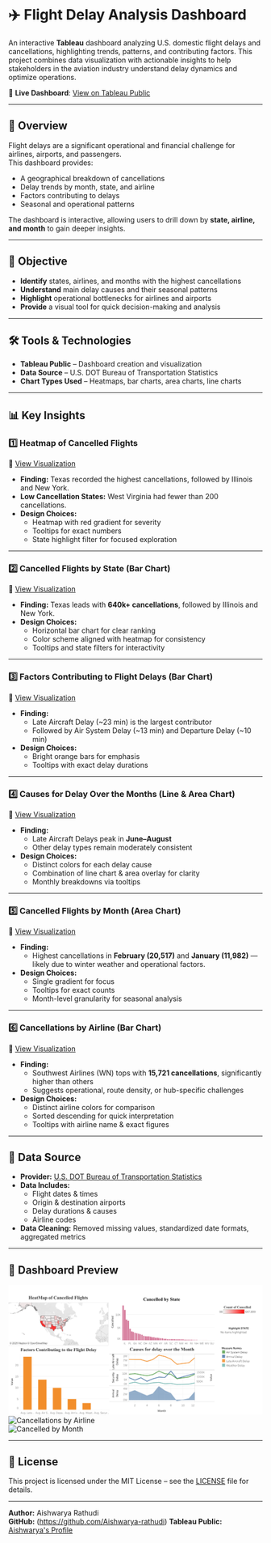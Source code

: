 # ✈️ Flight Delay Analysis Dashboard

An interactive **Tableau** dashboard analyzing U.S. domestic flight delays and cancellations, highlighting trends, patterns, and contributing factors. This project combines data visualization with actionable insights to help stakeholders in the aviation industry understand delay dynamics and optimize operations.

🔗 **Live Dashboard**: [View on Tableau Public](https://public.tableau.com/app/profile/aishwarya.rathudi/viz/FlightDelaysDashboard_17539983690800/Dashboard)  

---
## 📌 Overview
Flight delays are a significant operational and financial challenge for airlines, airports, and passengers.  
This dashboard provides:
- A geographical breakdown of cancellations
- Delay trends by month, state, and airline
- Factors contributing to delays
- Seasonal and operational patterns

The dashboard is interactive, allowing users to drill down by **state, airline, and month** to gain deeper insights.

---

## 🎯 Objective
- **Identify** states, airlines, and months with the highest cancellations
- **Understand** main delay causes and their seasonal patterns
- **Highlight** operational bottlenecks for airlines and airports
- **Provide** a visual tool for quick decision-making and analysis

---

## 🛠 Tools & Technologies
- **Tableau Public** – Dashboard creation and visualization  
- **Data Source** – U.S. DOT Bureau of Transportation Statistics  
- **Chart Types Used** – Heatmaps, bar charts, area charts, line charts  

---

## 📊 Key Insights

### 1️⃣ Heatmap of Cancelled Flights  
🔗 [View Visualization](https://public.tableau.com/app/profile/aishwarya.rathudi/viz/HeatMap_17547815996910/Heatmap?publish=yes)  
- **Finding:** Texas recorded the highest cancellations, followed by Illinois and New York.  
- **Low Cancellation States:** West Virginia had fewer than 200 cancellations.  
- **Design Choices:**  
  - Heatmap with red gradient for severity  
  - Tooltips for exact numbers  
  - State highlight filter for focused exploration  

---

### 2️⃣ Cancelled Flights by State (Bar Chart)  
🔗 [View Visualization](https://public.tableau.com/app/profile/aishwarya.rathudi/viz/CancelledbyState_17547817539510/CancelledbyState?publish=yes)  
- **Finding:** Texas leads with **640k+ cancellations**, followed by Illinois and New York.  
- **Design Choices:**  
  - Horizontal bar chart for clear ranking  
  - Color scheme aligned with heatmap for consistency  
  - Tooltips and state filters for interactivity  

---

### 3️⃣ Factors Contributing to Flight Delays (Bar Chart)  
🔗 [View Visualization](https://public.tableau.com/app/profile/aishwarya.rathudi/viz/FactorsContributingtotheFlightDelay/DelayFactors?publish=yes)  
- **Finding:**  
  - Late Aircraft Delay (~23 min) is the largest contributor  
  - Followed by Air System Delay (~13 min) and Departure Delay (~10 min)  
- **Design Choices:**  
  - Bright orange bars for emphasis  
  - Tooltips with exact delay durations  

---

### 4️⃣ Causes for Delay Over the Months (Line & Area Chart)  
🔗 [View Visualization](https://public.tableau.com/app/profile/aishwarya.rathudi/viz/CausesforDelayOvertheMonths/Causesfordelay?publish=yes)  
- **Finding:**  
  - Late Aircraft Delays peak in **June–August**  
  - Other delay types remain moderately consistent  
- **Design Choices:**  
  - Distinct colors for each delay cause  
  - Combination of line chart & area overlay for clarity  
  - Monthly breakdowns via tooltips  

---

### 5️⃣ Cancelled Flights by Month (Area Chart)  
🔗 [View Visualization](https://public.tableau.com/app/profile/aishwarya.rathudi/viz/CancelledbyMonth_17547792176740/CancelledbyMonth?publish=yes)  
- **Finding:**  
  - Highest cancellations in **February (20,517)** and **January (11,982)** — likely due to winter weather and operational factors.  
- **Design Choices:**  
  - Single gradient for focus  
  - Tooltips for exact counts  
  - Month-level granularity for seasonal analysis  

---

### 6️⃣ Cancellations by Airline (Bar Chart)  
🔗 [View Visualization](https://public.tableau.com/app/profile/aishwarya.rathudi/viz/CancellationsbyAirline_17547791111430/CancellationsbyAirline?publish=yes)  
- **Finding:**  
  - Southwest Airlines (WN) tops with **15,721 cancellations**, significantly higher than others  
  - Suggests operational, route density, or hub-specific challenges  
- **Design Choices:**  
  - Distinct airline colors for comparison  
  - Sorted descending for quick interpretation  
  - Tooltips with airline name & exact figures  

---

## 📂 Data Source
- **Provider:** [U.S. DOT Bureau of Transportation Statistics](https://www.transtats.bts.gov/)  
- **Data Includes:**  
  - Flight dates & times  
  - Origin & destination airports  
  - Delay durations & causes  
  - Airline codes    
- **Data Cleaning:** Removed missing values, standardized date formats, aggregated metrics  

---

## 📸 Dashboard Preview
![Flight Delay Dashboard](flight%20delay%20Dashboard.png)  
![Cancellations by Airline](Cancellations%20by%20Airline.png)  
![Cancelled by Month](Cancelled%20by%20Month.png)  

---

## 📜 License
This project is licensed under the MIT License – see the [LICENSE](LICENSE) file for details.

---

**Author:** Aishwarya Rathudi  
**GitHub:** (https://github.com/Aishwarya-rathudi)
**Tableau Public:** [Aishwarya's Profile](https://public.tableau.com/app/profile/aishwarya.rathudi)
